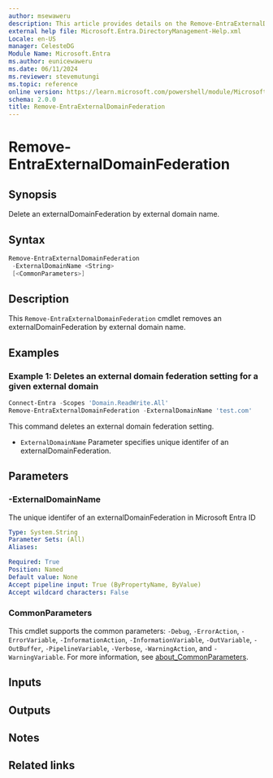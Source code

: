 ```yaml
---
author: msewaweru
description: This article provides details on the Remove-EntraExternalDomainFederation command.
external help file: Microsoft.Entra.DirectoryManagement-Help.xml
Locale: en-US
manager: CelesteDG
Module Name: Microsoft.Entra
ms.author: eunicewaweru
ms.date: 06/11/2024
ms.reviewer: stevemutungi
ms.topic: reference
online version: https://learn.microsoft.com/powershell/module/Microsoft.Entra/Remove-EntraExternalDomainFederation
schema: 2.0.0
title: Remove-EntraExternalDomainFederation
---
```


# Remove-EntraExternalDomainFederation

## Synopsis

Delete an externalDomainFederation by external domain name.

## Syntax

```powershell
Remove-EntraExternalDomainFederation
 -ExternalDomainName <String>
 [<CommonParameters>]
```

## Description

This `Remove-EntraExternalDomainFederation` cmdlet removes an externalDomainFederation by external domain name.

## Examples

### Example 1: Deletes an external domain federation setting for a given external domain

```powershell
Connect-Entra -Scopes 'Domain.ReadWrite.All'
Remove-EntraExternalDomainFederation -ExternalDomainName 'test.com'
```

This command deletes an external domain federation setting.

- `ExternalDomainName` Parameter specifies unique identifer of an externalDomainFederation.

## Parameters

### -ExternalDomainName

The unique identifer of an externalDomainFederation in Microsoft Entra ID

```yaml
Type: System.String
Parameter Sets: (All)
Aliases:

Required: True
Position: Named
Default value: None
Accept pipeline input: True (ByPropertyName, ByValue)
Accept wildcard characters: False
```

### CommonParameters

This cmdlet supports the common parameters: `-Debug`, `-ErrorAction`, `-ErrorVariable`, `-InformationAction`, `-InformationVariable`, `-OutVariable`, `-OutBuffer`, `-PipelineVariable`, `-Verbose`, `-WarningAction`, and `-WarningVariable`. For more information, see [about_CommonParameters](https://go.microsoft.com/fwlink/?LinkID=113216).

## Inputs

## Outputs

## Notes

## Related links
